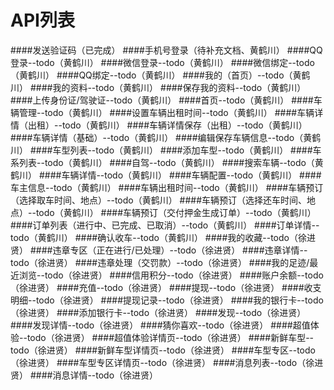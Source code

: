 # API列表

####发送验证码（已完成）
####手机号登录（待补充文档、黄鹤川）
####QQ登录--todo（黄鹤川）
####微信登录--todo（黄鹤川）
####微信绑定--todo（黄鹤川）
####QQ绑定--todo（黄鹤川）
####我的（首页）--todo（黄鹤川）
####我的资料--todo（黄鹤川）
####保存我的资料--todo（黄鹤川）
####上传身份证/驾驶证--todo（黄鹤川）
####首页--todo（黄鹤川）
####车辆管理--todo（黄鹤川）
####设置车辆出租时间--todo（黄鹤川）
####车辆详情（出租）--todo（黄鹤川）
####车辆详情保存（出租）--todo（黄鹤川）
####车辆详情（基础）--todo（黄鹤川）
####编辑保存车辆信息--todo（黄鹤川）
####车型列表--todo（黄鹤川）
####添加车型--todo（黄鹤川）
####车系列表--todo（黄鹤川）
####自驾--todo（黄鹤川）
####搜索车辆--todo（黄鹤川）
####车辆详情--todo（黄鹤川）
####车辆配置--todo（黄鹤川）
####车主信息--todo（黄鹤川）
####车辆出租时间--todo（黄鹤川）
####车辆预订（选择取车时间、地点）--todo（黄鹤川）
####车辆预订（选择还车时间、地点）--todo（黄鹤川）
####车辆预订（交付押金生成订单）--todo（黄鹤川）
####订单列表（进行中、已完成、已取消）--todo（黄鹤川）
####订单详情--todo（黄鹤川）
####确认收车--todo（黄鹤川）
####我的收藏--todo（徐进贤）
####违章专区（正在进行/已处理）--todo（徐进贤）
####违章详情--todo（徐进贤）
####违章处理（交罚款）--todo（徐进贤）
####我的足迹/最近浏览--todo（徐进贤）
####信用积分--todo（徐进贤）
####账户余额--todo（徐进贤）
####充值--todo（徐进贤）
####提现--todo（徐进贤）
####收支明细--todo（徐进贤）
####提现记录--todo（徐进贤）
####我的银行卡--todo（徐进贤）
####添加银行卡--todo（徐进贤）
####发现--todo（徐进贤）
####发现详情--todo（徐进贤）
####猜你喜欢--todo（徐进贤）
####超值体验--todo（徐进贤）
####超值体验详情页--todo（徐进贤）
####新鲜车型--todo（徐进贤）
####新鲜车型详情页--todo（徐进贤）
####车型专区--todo（徐进贤）
####车型专区详情页--todo（徐进贤）
####消息列表--todo（徐进贤）
####消息详情--todo（徐进贤）
